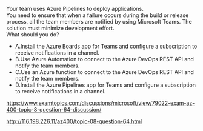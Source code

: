 Your team uses Azure Pipelines to deploy applications.<br/>You need to ensure that when a failure occurs during the build or release process, all the team members are notified by using Microsoft Teams. The solution must minimize development effort.<br/>What should you do?<br/><ul><li class="multi-choice-item"><span class="multi-choice-letter" data-choice-letter="A">A.</span>Install the Azure Boards app for Teams and configure a subscription to receive notifications in a channel.</li><li class="multi-choice-item"><span class="multi-choice-letter" data-choice-letter="B">B.</span>Use Azure Automation to connect to the Azure DevOps REST API and notify the team members.</li><li class="multi-choice-item"><span class="multi-choice-letter" data-choice-letter="C">C.</span>Use an Azure function to connect to the Azure DevOps REST API and notify the team members.</li><li class="multi-choice-item correct-hidden"><span class="multi-choice-letter" data-choice-letter="D">D.</span>Install the Azure Pipelines app for Teams and configure a subscription to receive notifications in a channel.</li></ul><p><a href="https://www.examtopics.com/discussions/microsoft/view/79022-exam-az-400-topic-8-question-64-discussion/">https://www.examtopics.com/discussions/microsoft/view/79022-exam-az-400-topic-8-question-64-discussion/</a></p><p><a href="http://116.198.226.11/az400/topic-08-question-64.html">http://116.198.226.11/az400/topic-08-question-64.html</a></p><script src="https://giscus.app/client.js"                    data-repo="azsamples/az204"                    data-repo-id="R_kgDOMRXzDQ"                    data-category="General"                    data-category-id="DIC_kwDOMRXzDc4Cgi27"                    data-mapping="pathname"                    data-strict="0"                    data-reactions-enabled="0"                    data-emit-metadata="0"                    data-input-position="bottom"                    data-theme="preferred_color_scheme"                    data-lang="en"                    crossorigin="anonymous"                    async>                    </script>